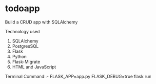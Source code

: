 # todoapp

Build a CRUD app with SQLAlchemy

Technology used
 1. SQLAlchemy
 2. PostgresSQL
 3. Flask
 4. Python
 5. Flask-Migrate
 6. HTML and JavaScript
 
 Terminal Command :- 
  FLASK_APP=app.py FLASK_DEBUG=true flask run
